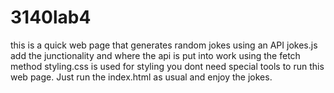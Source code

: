 # 3140lab4

this is a quick web page that generates random jokes using an API
jokes.js add the junctionality and where the api is put into work using the fetch method
styling.css is used for styling
you dont need special tools to run this web page. Just run the index.html as usual and enjoy the jokes.

